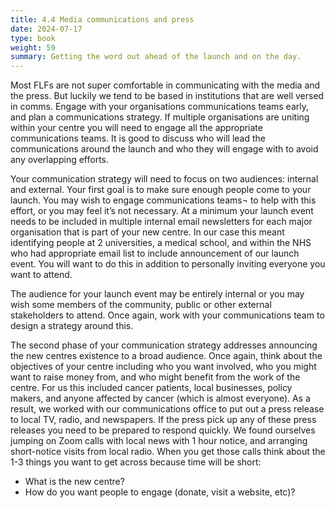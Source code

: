 ```yaml
---
title: 4.4 Media communications and press
date: 2024-07-17
type: book
weight: 59
summary: Getting the word out ahead of the launch and on the day.
---
```


Most FLFs are not super comfortable in communicating with the media and the press. But luckily we tend to be based in institutions that are well versed in comms. Engage with your organisations communications teams early, and plan a communications strategy. If multiple organisations are uniting within your centre you will need to engage all the appropriate communications teams. It is good to discuss who will lead the communications around the launch and who they will engage with to avoid any overlapping efforts.

Your communication strategy will need to focus on two audiences: internal and external. Your first goal is to make sure enough people come to your launch. You may wish to engage communications teams¬ to help with this effort, or you may feel it’s not necessary. At a minimum your launch event needs to be included in multiple internal email newsletters for each major organisation that is part of your new centre. In our case this meant identifying people at 2 universities, a medical school, and within the NHS who had appropriate email list to include announcement of our launch event. You will want to do this in addition to personally inviting everyone you want to attend.

The audience for your launch event may be entirely internal or you may wish some members of the community, public or other external stakeholders to attend. Once again, work with your communications team to design a strategy around this. 

The second phase of your communication strategy addresses announcing the new centres existence to a broad audience. Once again, think about the objectives of your centre including who you want involved, who you might want to raise money from, and who might benefit from the work of the centre. For us this included cancer patients, local businesses, policy makers, and anyone affected by cancer (which is almost everyone). As a result, we worked with our communications office to put out a press release to local TV, radio, and newspapers. If the press pick up any of these press releases you need to be prepared to respond quickly. We found ourselves jumping on Zoom calls with local news with 1 hour notice, and arranging short-notice visits from local radio. When you get those calls think about the 1-3 things you want to get across because time will be short:
* What is the new centre?
* How do you want people to engage (donate, visit a website, etc)?

